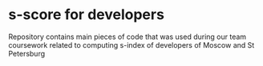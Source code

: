 # s-score for developers
Repository contains main pieces of code that was used during our team coursework related to computing s-index of developers of Moscow and St Petersburg
